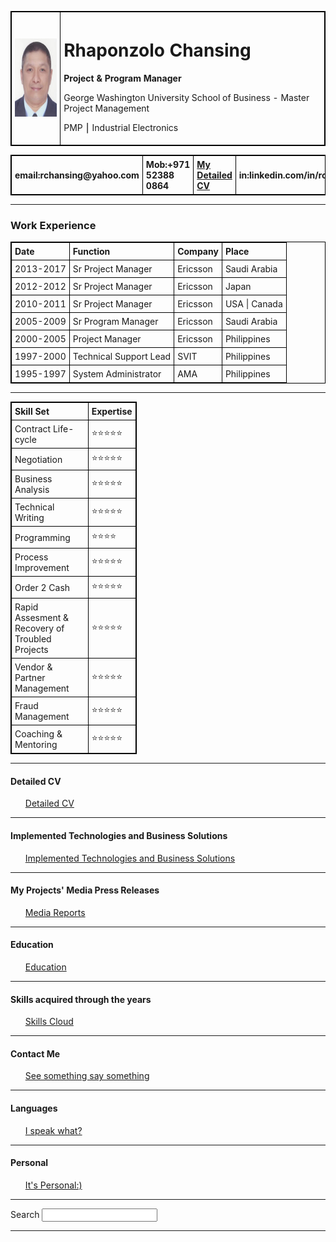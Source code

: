 
<html lang="en" dir="ltr">

<head>
  <meta charset="utf-8">
  <title>Rhaponzolo Chansing WebSite</title>
  <link rel="stylesheet" href="styles.css">
</head>

<body>
  <table cellspacing="20">
    <tr>
      <td><img src="Rhaponzolo Chansing.jpg" height="125" width="100" alt="Rhaponzolo Chansing picture"></td>
      <td>
        <h1>Rhaponzolo Chansing</h1>
        <strong>Project & Program Manager</strong>
        <p>George Washington University School of Business - Master Project Management</p> 
        <p>PMP ⎮ Industrial Electronics</p>
      </td>
    </tr>
  </table>
  <table style="width:100%" border="0" cellspacing="0">
    <tr>
      <th>email:rchansing@yahoo.com</th>
      <th>Mob:+971 52388 0864</th>
      <th><a href="Detailed CV.html">My Detailed CV</a></th>
      <th>in:linkedin.com/in/rchansing</th>
      <th>Add: Dubai, UAE</th>
    </tr>
  </table>
<hr>
  <h3>Work Experience</h3>
  
  <style>
  table, th, td {
  border: 1px solid black;
  border-collapse: collapse;
  }
  </style>
  
  <table style="width:100%">
    <colgroup span="4"></colgroup>
    <tr>
      <th>Date</th>
      <th>Function</th>
      <th>Company</th>
      <th>Place</th>
    </tr>
    <tr>
      <td >2013-2017</td>
      <td>Sr Project Manager</td>
      <td>Ericsson</td>
      <td>Saudi Arabia</td>
    </tr>
    <tr>
      <td>2012-2012</td>
      <td>Sr Project Manager</td>
      <td>Ericsson</td>
      <td>Japan</td>
    </tr>
    <tr>
      <td>2010-2011</td>
      <td>Sr Project Manager</td>
      <td>Ericsson</td>
      <td>USA | Canada</td>
    </tr>
    <tr>
      <td>2005-2009</td>
      <td>Sr Program Manager</td>
      <td>Ericsson</td>
      <td>Saudi Arabia</td>
    </tr>
    <tr>
      <td>2000-2005</td>
      <td>Project Manager</td>
      <td>Ericsson</td>
      <td>Philippines</td>
    </tr>
    <tr>
      <td>1997-2000</td>
      <td>Technical Support Lead</td>
      <td>SVIT</td>
      <td>Philippines</td>
    </tr>
    <tr>
      <td>1995-1997</td>
      <td>System Administrator</td>
      <td>AMA</td>
      <td>Philippines</td>
    </tr>
  </table>
  <hr>
<style>
table, th, td {
  border: 1px solid black;
  border-collapse: collapse;
}
th, td {
  padding: 5px;
  text-align: left;
}
</style>

<body>
<table style="width:40%">
  <tr>
    <th>Skill Set</th>
    <th>Expertise</th>
  </tr>
  <tr>
    <td>Contract Life-cycle</td>
    <td>⭐️⭐️⭐️⭐️⭐️</td>
  </tr>
  <tr>
    <td>Negotiation</td>
    <td>⭐️⭐️⭐️⭐️⭐️</td>
  </tr>
  <tr>
    <td>Business Analysis</td>
    <td>⭐️⭐️⭐️⭐️⭐️</td>
  </tr>
  <tr>
    <td>Technical Writing</td>
    <td>⭐️⭐️⭐️⭐️⭐️</td>
  </tr>
  <tr>
    <td>Programming</td>
    <td>⭐️⭐️⭐️⭐️</td>
  </tr>
  <tr>
    <td>Process Improvement</td>
    <td>⭐️⭐️⭐️⭐️⭐️</td>
  </tr>
  <tr>
    <td>Order 2 Cash</td>
    <td>⭐️⭐️⭐️⭐️⭐️</td>
  </tr>
  <tr>
    <td>Rapid Assesment & Recovery of Troubled Projects</td>
    <td>⭐️⭐️⭐️⭐️⭐️</td>
  </tr>
  <tr>
    <td>Vendor & Partner Management</td>
    <td>⭐️⭐️⭐️⭐️⭐️</td>
  </tr>
  <tr>
    <td>Fraud Management</td>
    <td>⭐️⭐️⭐️⭐️⭐️</td>
  </tr>
  <tr>
    <td>Coaching & Mentoring</td>
    <td>⭐️⭐️⭐️⭐️⭐️</td>
  </tr>
</table>
  <hr>
  <h4>Detailed CV</h4>
  <ol>
    <a href="Detailed CV.html">Detailed CV</a>
  </ol>
  <hr>
  <h4>Implemented Technologies and Business Solutions</h4>
  <ol>
    <a href="Implemented Technologies and Business Solutions.html">Implemented Technologies and Business Solutions</a>
  </ol>
  <hr>
  <h4>My Projects' Media Press Releases</h4>
  <ol>
    <a href="Media Reports.html">Media Reports</a>
  </ol>
  <hr>
  <h4>Education</h4>
  <ol>
    <a href="Education.html">Education</a>
  </ol>
  <hr>
  <h4>Skills acquired through the years</h4>
  <ol>
    <a href="Skills.html">Skills Cloud</a>
  </ol>
  <hr>
  <h4>Contact Me</h4>
  <ol>
    <a href="See something say something.html">See something say something</a>
  </ol>
  <hr>
  <h4>Languages</h4>
  <ol>
    <a href="I speak what.html">I speak what?</a>
  </ol>
  <hr>
  <h4>Personal</h4>
  <ol>
    <a href="Personal.html">It's Personal:)</a>
  </ol>
  <hr>
  <label>Search</label>
  <input type="search" name="" value="">
  <hr>
 </body>

